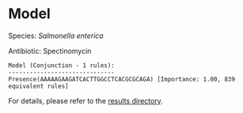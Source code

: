 
# Model

Species: *Salmonella enterica*

Antibiotic: Spectinomycin

```
Model (Conjunction - 1 rules):
------------------------------
Presence(AAAAAGAAGATCACTTGGCCTCACGCGCAGA) [Importance: 1.00, 839 equivalent rules]

```

For details, please refer to the [results directory](../../../../../results/scm_b/salmonella%20enterica/spectinomycin/repeat_8/).

